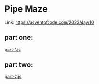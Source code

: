 # Pipe Maze

Link: https://adventofcode.com/2023/day/10

## part one:
[part-1.js](part-1.js)

## part two:
[part-2.js](part-2.js)
